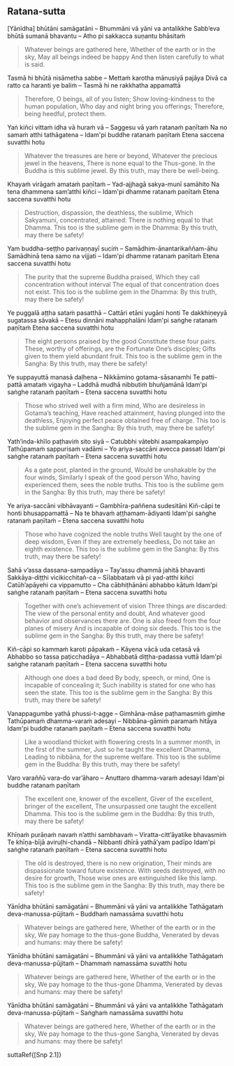 ## Ratana-sutta<a id="ratana-sutta"></a>

[Yānīdha] bhūtāni samāgatāni – Bhummāni vā yāni va antalikkhe
Sabb’eva bhūtā sumanā bhavantu – Atho pi sakkacca suṇantu bhāsitaṁ


<div class="english">

> Whatever beings are gathered here,
> Whether of the earth or in the sky,
> May all beings indeed be happy
> And then listen carefully to what is said.

</div>


Tasmā hi bhūtā nisāmetha sabbe – Mettaṁ karotha mānusiyā pajāya
Divā ca ratto ca haranti ye baliṁ – Tasmā hi ne rakkhatha appamattā


<div class="english">

> Therefore, O beings, all of you listen;
> Show loving-kindness to the human population,
> Who day and night bring you offerings;
> Therefore, being heedful, protect them.

</div>


Yaṅ kiñci vittaṁ idha vā huraṁ vā – Saggesu vā yaṁ ratanaṁ paṇītaṁ
Na no samaṁ atthi tathāgatena – Idam'pi buddhe ratanaṁ paṇītaṁ
Etena saccena suvatthi hotu


<div class="english">

> Whatever the treasures are here or beyond,
> Whatever the precious jewel in the heavens,
> There is none equal to the Thus-gone.
> In the Buddha is this sublime jewel.
> By this truth, may there be well-being.

</div>


Khayaṁ virāgaṁ amataṁ paṇītaṁ – Yad-ajjhagā sakya-munī samāhito
Na tena dhammena sam’atthi kiñci – Idam'pi dhamme ratanaṁ paṇītaṁ
Etena saccena suvatthi hotu


<div class="english">

> Destruction, dispassion, the deathless, the sublime,
> Which Sakyamuni, concentrated, attained:
> There is nothing equal to that Dhamma.
> This too is the sublime gem in the Dhamma:
> By this truth, may there be safety!

</div>


Yam buddha-seṭṭho parivaṇṇayī suciṁ – Samādhim-ānantarikaññam-āhu
Samādhinā tena samo na vijjati – Idam'pi dhamme ratanaṁ paṇītaṁ
Etena saccena suvatthi hotu


<div class="english">

> The purity that the supreme Buddha praised,
> Which they call concentration without interval
> The equal of that concentration does not exist.
> This too is the sublime gem in the Dhamma:
> By this truth, may there be safety!

</div>


Ye puggalā aṭṭha sataṁ pasatthā – Cattāri etāni yugāni honti
Te dakkhiṇeyyā sugatassa sāvakā – Etesu dinnāni mahapphalāni
Idam'pi saṅghe ratanaṁ paṇītaṁ
Etena saccena suvatthi hotu


<div class="english">

> The eight persons praised by the good
> Constitute these four pairs.
> These, worthy of offerings, are the Fortunate One’s disciples;
> Gifts given to them yield abundant fruit.
> This too is the sublime gem in the Sangha:
> By this truth, may there be safety!

</div>


Ye suppayuttā manasā daḷhena – Nikkāmino gotama-sāsanamhi
Te patti-pattā amataṁ vigayha – Laddhā mudhā nibbutiṁ bhuñjamānā
Idam'pi saṅghe ratanaṁ paṇītaṁ – Etena saccena suvatthi hotu


<div class="english">

> Those who strived well with a firm mind,
> Who are desireless in Gotama’s teaching,
> Have reached attainment, having plunged into the deathless,
> Enjoying perfect peace obtained free of charge.
> This too is the sublime gem in the Sangha:
> By this truth, may there be safety!

</div>


Yath’inda-khīlo paṭhaviṁ sito siyā – Catubbhi vātebhi asampakampiyo
Tathūpamaṁ sappurisaṁ vadāmi – Yo ariya-saccāni avecca passati
Idam'pi saṅghe ratanaṁ paṇītaṁ – Etena saccena suvatthi hotu


<div class="english">

> As a gate post, planted in the ground,
> Would be unshakable by the four winds,
> Similarly I speak of the good person
> Who, having experienced them, sees the noble truths.
> This too is the sublime gem in the Sangha:
> By this truth, may there be safety!

</div>


Ye ariya-saccāni vibhāvayanti – Gambhīra-paññena sudesitāni
Kiñ-cāpi te honti bhusappamattā – Na te bhavaṁ aṭṭhamam-ādiyanti
Idam'pi saṅghe ratanaṁ paṇītaṁ – Etena saccena suvatthi hotu


<div class="english">

> Those who have cognized the noble truths
> Well taught by the one of deep wisdom,
> Even if they are extremely heedless,
> Do not take an eighth existence.
> This too is the sublime gem in the Sangha:
> By this truth, may there be safety!

</div>


Sahā v’assa dassana-sampadāya – Tay’assu dhammā jahitā bhavanti
Sakkāya-diṭṭhi vicikicchitañ-ca – Sīlabbataṁ vā pi yad-atthi kiñci
Catūh’apāyehi ca vippamutto – Cha cābhiṭhānāni abhabbo kātuṁ
Idam'pi saṅghe ratanaṁ paṇītaṁ – Etena saccena suvatthi hotu


<div class="english">

> Together with one’s achievement of vision
> Three things are discarded:
> The view of the personal entity and doubt,
> And whatever good behavior and observances there are.
> One is also freed from the four planes of misery
> And is incapable of doing six deeds.
> This too is the sublime gem in the Sangha:
> By this truth, may there be safety!

</div>


Kiñ-cāpi so kammaṁ karoti pāpakaṁ – Kāyena vācā uda cetasā vā
Abhabbo so tassa paṭicchadāya – Abhabbatā diṭṭha-padassa vuttā
Idam'pi saṅghe ratanaṁ paṇītaṁ – Etena saccena suvatthi hotu


<div class="english">

> Although one does a bad deed
> By body, speech, or mind,
> One is incapable of concealing it;
> Such inability is stated for one who has seen the state.
> This too is the sublime gem in the Sangha:
> By this truth, may there be safety!

</div>


Vanappagumbe yathā phussi-t-agge – Gimhāna-māse paṭhamasmiṁ gimhe
Tathūpamaṁ dhamma-varaṁ adesayi – Nibbāna-gāmiṁ paramaṁ hitāya
Idam'pi buddhe ratanaṁ paṇītaṁ – Etena saccena suvatthi hotu


<div class="english">

> Like a woodland thicket with flowering crests
> In a summer month, in the first of the summer,
> Just so he taught the excellent Dhamma,
> Leading to nibbāna, for the supreme welfare.
> This too is the sublime gem in the Buddha:
> By this truth, may there be safety!

</div>


Varo varaññū vara-do var’āharo – Anuttaro dhamma-varaṁ adesayi
Idam'pi buddhe ratanaṁ paṇītaṁ


<div class="english">

> The excellent one, knower of the excellent,
> Giver of the excellent, bringer of the excellent,
> The unsurpassed one taught the excellent Dhamma.
> This too is the sublime gem in the Buddha:
> By this truth, may there be safety!

</div>


Khīṇaṁ purāṇaṁ navaṁ n’atthi sambhavaṁ – Viratta-citt’āyatike bhavasmiṁ
Te khīṇa-bījā aviruḷhi-chandā – Nibbanti dhīrā yathā’yam padīpo
Idam'pi saṅghe ratanaṁ paṇītaṁ – Etena saccena suvatthi hotu


<div class="english">

> The old is destroyed, there is no new origination,
> Their minds are dispassionate toward future existence.
> With seeds destroyed, with no desire for growth,
> Those wise ones are extinguished like this lamp.
> This too is the sublime gem in the Sangha:
> By this truth, may there be safety!

</div>


Yānīdha bhūtāni samāgatāni – Bhummāni vā yāni va antalikkhe
Tathāgataṁ deva-manussa-pūjitaṁ – Buddhaṁ namassāma suvatthi hotu


<div class="english">

> Whatever beings are gathered here,
> Whether of the earth or in the sky,
> We pay homage to the thus-gone Buddha,
> Venerated by devas and humans: may there be safety!

</div>


Yānīdha bhūtāni samāgatāni – Bhummāni vā yāni va antalikkhe
Tathāgataṁ deva-manussa-pūjitaṁ – Dhammaṁ namassāma suvatthi hotu


<div class="english">

> Whatever beings are gathered here,
> Whether of the earth or in the sky,
> We pay homage to the thus-gone Dhamma,
> Venerated by devas and humans: may there be safety!

</div>


Yānīdha bhūtāni samāgatāni – Bhummāni vā yāni va antalikkhe
Tathāgataṁ deva-manussa-pūjitaṁ – Saṅghaṁ namassāma suvatthi hotu


<div class="english">

> Whatever beings are gathered here,
> Whether of the earth or in the sky,
> We pay homage to the thus-gone Sangha,
> Venerated by devas and humans: may there be safety!


</div>
</div>


suttaRef{[Snp 2.1]}
